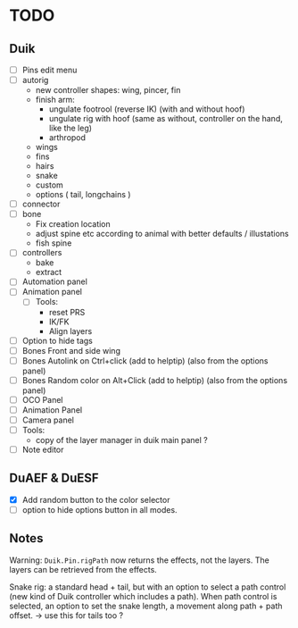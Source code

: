 # TODO

## Duik

- [ ] Pins edit menu
- [ ] autorig
    - new controller shapes: wing, pincer, fin
    - finish arm:
        - ungulate footrool (reverse IK) (with and without hoof)
        - ungulate rig with hoof (same as without, controller on the hand, like the leg)
        - arthropod
    - wings
    - fins
    - hairs
    - snake
    - custom
    - options ( tail, longchains )
- [ ] connector
- [ ] bone
    - Fix creation location
    - adjust spine etc according to animal with better defaults / illustations
    - fish spine
- [ ] controllers
    - bake
    - extract
- [ ] Automation panel
- [ ] Animation panel
    - [ ] Tools:
        - reset PRS
        - IK/FK
        - Align layers
- [ ] Option to hide tags
- [ ] Bones Front and side wing
- [ ] Bones Autolink on Ctrl+click (add to helptip) (also from the options panel)
- [ ] Bones Random color on Alt+Click (add to helptip) (also from the options panel)
- [ ] OCO Panel
- [ ] Animation Panel
- [ ] Camera panel
- [ ] Tools:
    - copy of the layer manager in duik main panel ?
- [ ] Note editor

## DuAEF & DuESF

- [x] Add random button to the color selector
- [ ] option to hide options button in all modes.

## Notes

Warning: `Duik.Pin.rigPath` now returns the effects, not the layers. The layers can be retrieved from the effects.

Snake rig: a standard head + tail, but with an option to select a path control (new kind of Duik controller which includes a path). When path control is selected, an option to set the snake length, a movement along path + path offset.
-> use this for tails too ?